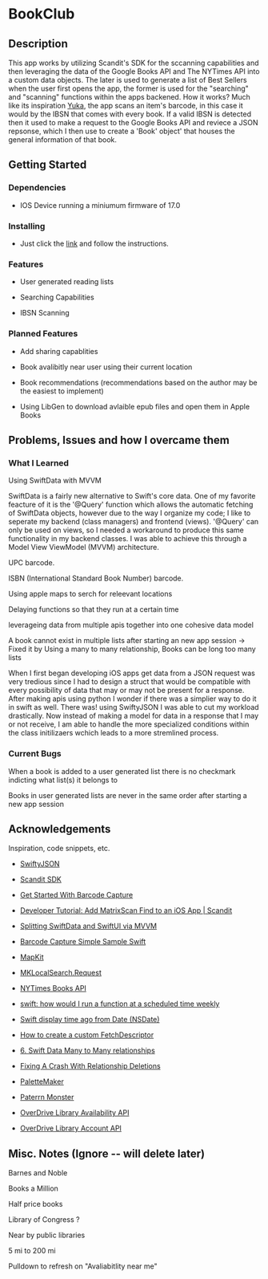 #  BookClub

## Description
This app works by utilizing Scandit's SDK for the sccanning capabilities and then leveraging the data of the Google Books API and The NYTimes API into a custom data objects. The later is used to generate a list of Best Sellers when the user first opens the app, the former is used for the "searching" and "scanning" functions within the apps backened. How it works? Much like its inspiration [Yuka](https://yuka.io/en/), the app scans an item's barcode, in this case it would by the IBSN that comes with every book. If a valid IBSN is detected then it used to make a request to the Google Books API and reviece a JSON repsonse, which I then use to create a 'Book' object' that houses the general information of that book.


## Getting Started

### Dependencies
- IOS Device running a miniumum firmware of 17.0

### Installing
- Just click the [link]() and follow the instructions.

### Features
- User generated reading lists

- Searching Capabilities

- IBSN Scanning

### Planned Features
- Add sharing capablities

- Book avalibitly near user using their current location

- Book recommendations (recommendations based on the author may be the easiest to implement)

- Using LibGen to download avlaible epub files and open them in Apple Books

## Problems, Issues and how I overcame them

### What I Learned

Using SwiftData with MVVM

SwiftData is a fairly new alternative to Swift's core data. One of my favorite feacture of it is the '@Query' function which allows the automatic fetching of SwiftData objects, however due to the way I organize my code; I like to seperate my backend (class managers) and frontend (views). '@Query' can only be used on views, so I needed a workaround to produce this same functionality in my backend classes. I was able to achieve this through a Model View ViewModel (MVVM) architecture.

UPC barcode.

ISBN (International Standard Book Number) barcode.

Using apple maps to serch for releevant locations

Delaying functions so that they run at a certain time

leverageing data from multiple apis together into one cohesive data model

A book cannot exist in multiple lists after starting an new app session -> Fixed it by Using a many to many relationship, Books can be long too many lists

When I first began developing iOS apps get data from a JSON request was very tredious since I had to design a struct that would be compatible with every possibility of data that may or may not be present for a response. After making apis using python I wonder if there was a simplier way to do it in swift as well. There was! using SwiftyJSON I was able to cut my workload drastically. Now instead of making a model for data in a response that I may or not receive, I am able to handle the more specialized conditions within the class initilizaers wchich leads to a more stremlined process.


### Current Bugs

When a book is added to a user generated list there is no checkmark indicting what list(s) it belongs to

Books in user generated lists are never in the same order after starting a new app session




## Acknowledgements

Inspiration, code snippets, etc.

- [SwiftyJSON](https://github.com/SwiftyJSON/SwiftyJSON)

- [Scandit SDK](https://github.com/Scandit/datacapture-spm)

- [Get Started With Barcode Capture](https://docs.scandit.com/data-capture-sdk/ios/get-started-barcode.html)

- [Developer Tutorial: Add MatrixScan Find to an iOS App | Scandit](https://youtu.be/DFKcc32bMfs?si=SQVCZA_qmbf__hqC)

- [Splitting SwiftData and SwiftUI via MVVM](https://dev.to/jameson/swiftui-with-swiftdata-through-repository-36d1)

- [Barcode Capture Simple Sample Swift](https://github.com/Scandit/datacapture-ios-samples/blob/master/BarcodeCaptureSimpleSampleSwift/BarcodeCaptureSimpleSampleSwift/ViewController.swift)

- [MapKit](https://developer.apple.com/documentation/mapkit/)

- [MKLocalSearch.Request](https://developer.apple.com/documentation/mapkit/mklocalsearch/request)

- [NYTimes Books API](https://developer.nytimes.com/docs/books-product/1/overview)

- [swift: how would I run a function at a scheduled time weekly](https://stackoverflow.com/questions/61992530/swift-how-would-i-run-a-function-at-a-scheduled-time-weekly)

- [Swift display time ago from Date (NSDate)](https://stackoverflow.com/questions/44086555/swift-display-time-ago-from-date-nsdate)

- [How to create a custom FetchDescriptor](https://www.hackingwithswift.com/quick-start/swiftdata/how-to-create-a-custom-fetchdescriptor)

- [6. Swift Data Many to Many relationships](https://www.youtube.com/watch?v=lHdBkXp3j74)

- [Fixing A Crash With Relationship Deletions](https://www.youtube.com/watch?v=_QMalUGTM4E&t=581s)

- [PaletteMaker](https://palettemaker.com/app)

- [Paterrn Monster](https://pattern.monster)

- [OverDrive Library Availability API](https://developer.overdrive.com/apis/library-availability-new)

- [OverDrive Library Account API](https://developer.overdrive.com/apis/library-account)

## Misc. Notes (Ignore -- will delete later)

Barnes and Noble

Books a Million

Half price books

Library of Congress ?

Near by public libraries 

5 mi to 200 mi

Pulldown to refresh on "Avaliabitlity near me"
